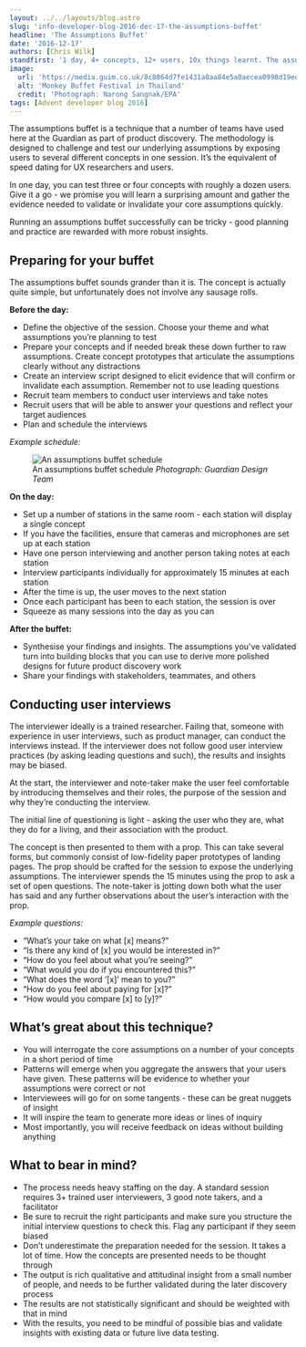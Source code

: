 ```yaml
---
layout: ../../layouts/blog.astro
slug: 'info-developer-blog-2016-dec-17-the-assumptions-buffet'
headline: 'The Assumptions Buffet'
date: '2016-12-17'
authors: [Chris Wilk]
standfirst: '1 day, 4+ concepts, 12+ users, 10x things learnt. The assumptions buffet is great technique for product discovery'
image:
  url: 'https://media.guim.co.uk/8c8864d7fe1431a0aa84e5a0aecea0998d19ed69/0_404_4096_2458/4096.jpg'
  alt: 'Monkey Buffet Festival in Thailand'
  credit: 'Photograph: Narong Sangnak/EPA'
tags: [Advent developer blog 2016]
---
```


The assumptions buffet is a technique that a number of teams have used here at the Guardian as part of product discovery. The methodology is designed to challenge and test our underlying assumptions by exposing users to several different concepts in one session. It’s the equivalent of speed dating for UX researchers and users.

In one day, you can test three or four concepts with roughly a dozen users. Give it a go - we promise you will learn a surprising amount and gather the evidence needed to validate or invalidate your core assumptions quickly.

Running an assumptions buffet successfully can be tricky - good planning and practice are rewarded with more robust insights.

Preparing for your buffet
-------------------------

The assumptions buffet sounds grander than it is. The concept is actually quite simple, but unfortunately does not involve any sausage rolls.

**Before the day:**

*   Define the objective of the session. Choose your theme and what assumptions you’re planning to test
*   Prepare your concepts and if needed break these down further to raw assumptions. Create concept prototypes that articulate the assumptions clearly without any distractions
*   Create an interview script designed to elicit evidence that will confirm or invalidate each assumption. Remember not to use leading questions
*   Recruit team members to conduct user interviews and take notes
*   Recruit users that will be able to answer your questions and reflect your target audiences
*   Plan and schedule the interviews

_Example schedule:_


   <figure>
   <img alt="An assumptions buffet schedule" src="https://i.guim.co.uk/img/media/5d6fa8cd9b0848df9c26d7f231980c6cc9c7d2ea/0_0_1017_225/master/1017.jpg?width=620&quality=45&auto=format&fit=max&dpr=2&s=46bfd48cdfeea8faaae29c70ea5d5238" loading="lazy" />
   <figcaption>
     An assumptions buffet schedule
    <i>Photograph: Guardian Design Team</i>
    </figcaption>
    </figure>

**On the day:**

*   Set up a number of stations in the same room - each station will display a single concept
*   If you have the facilities, ensure that cameras and microphones are set up at each station
*   Have one person interviewing and another person taking notes at each station
*   Interview participants individually for approximately 15 minutes at each station
*   After the time is up, the user moves to the next station
*   Once each participant has been to each station, the session is over
*   Squeeze as many sessions into the day as you can

**After the buffet:**

*   Synthesise your findings and insights. The assumptions you’ve validated turn into building blocks that you can use to derive more polished designs for future product discovery work
*   Share your findings with stakeholders, teammates, and others

Conducting user interviews
--------------------------

The interviewer ideally is a trained researcher. Failing that, someone with experience in user interviews, such as product manager, can conduct the interviews instead. If the interviewer does not follow good user interview practices (by asking leading questions and such), the results and insights may be biased.

At the start, the interviewer and note-taker make the user feel comfortable by introducing themselves and their roles, the purpose of the session and why they’re conducting the interview.

The initial line of questioning is light - asking the user who they are, what they do for a living, and their association with the product.

The concept is then presented to them with a prop. This can take several forms, but commonly consist of low-fidelity paper prototypes of landing pages. The prop should be crafted for the session to expose the underlying assumptions. The interviewer spends the 15 minutes using the prop to ask a set of open questions. The note-taker is jotting down both what the user has said and any further observations about the user’s interaction with the prop.

_Example questions:_

*   “What’s your take on what \[x\] means?”
*   “Is there any kind of \[x\] you would be interested in?”
*   “How do you feel about what you’re seeing?”
*   “What would you do if you encountered this?”
*   “What does the word ‘\[x\]’ mean to you?”
*   “How do you feel about paying for \[x\]?”
*   “How would you compare \[x\] to \[y\]?”

What’s great about this technique?
----------------------------------

*   You will interrogate the core assumptions on a number of your concepts in a short period of time
*   Patterns will emerge when you aggregate the answers that your users have given. These patterns will be evidence to whether your assumptions were correct or not
*   Interviewees will go for on some tangents - these can be great nuggets of insight
*   It will inspire the team to generate more ideas or lines of inquiry
*   Most importantly, you will receive feedback on ideas without building anything

What to bear in mind?
---------------------

*   The process needs heavy staffing on the day. A standard session requires 3+ trained user interviewers, 3 good note takers, and a facilitator
*   Be sure to recruit the right participants and make sure you structure the initial interview questions to check this. Flag any participant if they seem biased
*   Don’t underestimate the preparation needed for the session. It takes a lot of time. How the concepts are presented needs to be thought through
*   The output is rich qualitative and attitudinal insight from a small number of people, and needs to be further validated during the later discovery process
*   The results are not statistically significant and should be weighted with that in mind
*   With the results, you need to be mindful of possible bias and validate insights with existing data or future live data testing.
